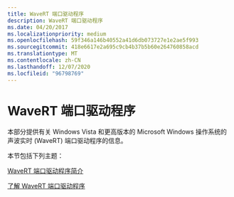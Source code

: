 ```yaml
---
title: WaveRT 端口驱动程序
description: WaveRT 端口驱动程序
ms.date: 04/20/2017
ms.localizationpriority: medium
ms.openlocfilehash: 59f346a146b40552a41d6db073727e1e2ae5f993
ms.sourcegitcommit: 418e6617e2a695c9cb4b37b5b60e264760858acd
ms.translationtype: MT
ms.contentlocale: zh-CN
ms.lasthandoff: 12/07/2020
ms.locfileid: "96798769"
---
```

# <a name="wavert-port-driver"></a>WaveRT 端口驱动程序


本部分提供有关 Windows Vista 和更高版本的 Microsoft Windows 操作系统的声波实时 (WaveRT) 端口驱动程序的信息。

本节包括下列主题：

[WaveRT 端口驱动程序简介](introducing-the-wavert-port-driver.md)

[了解 WaveRT 端口驱动程序](understanding-the-wavert-port-driver.md)

 

 




